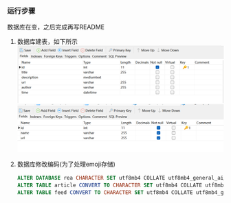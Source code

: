 ### 运行步骤

数据库在变，之后完成再写README

1. 数据库建表，如下所示
   ![image-article](assets/article.png)
   ![image-feed](assets/feeds.png)
   
2. 数据库修改编码(为了处理emoji存储)
   ```sql
   ALTER DATABASE rea CHARACTER SET utf8mb4 COLLATE utf8mb4_general_ai_ci;
   ALTER TABLE article CONVERT TO CHARACTER SET utf8mb4 COLLATE utf8mb4_general_ai_ci;
   ALTER TABLE feed CONVERT TO CHARACTER SET utf8mb4 COLLATE utf8mb4_general_ai_ci;
   ```

   